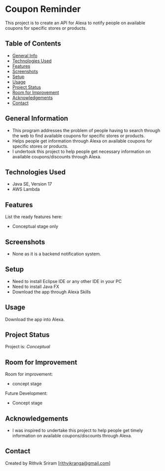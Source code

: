 # Coupon Reminder
This project is to create an API for Alexa to notify people on available coupons for specific stores or products.

## Table of Contents
* [General Info](#general-information)
* [Technologies Used](#technologies-used)
* [Features](#features)
* [Screenshots](#screenshots)
* [Setup](#setup)
* [Usage](#usage)
* [Project Status](#project-status)
* [Room for Improvement](#room-for-improvement)
* [Acknowledgements](#acknowledgements)
* [Contact](#contact)
<!-- * [License](#license) -->


## General Information

- This program addresses the problem of people having to search through the web to find available coupons for specific stores or products.
- Helps people get information through Alexa on available coupons for specific stores or products.
- I undertook this project to help people get necessary information on available coupons/discounts through Alexa.  


## Technologies Used
- Java SE, Version 17
- AWS Lambda


## Features
List the ready features here:
- Conceptual stage only


## Screenshots

- None as it is a backend notification system.


## Setup

- Need to install Eclipse IDE or any other IDE in your PC
- Need to install Java FX
- Download the app through Alexa Skills 


## Usage

Download the app into Alexa.


## Project Status
Project is: _Conceptual_


## Room for Improvement

Room for improvement:
- concept stage

Future Development:
- Concept stage


## Acknowledgements

- I was inspired to undertake this project to help people get timely information on available coupons/discounts through Alexa.


## Contact
Created by Rithvik Sriram [rithvikranga@gmail.com]
